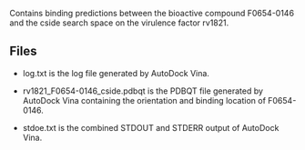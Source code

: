 Contains binding predictions between the bioactive compound F0654-0146 and the cside search space on the virulence factor rv1821.

## Files

- log.txt is the log file generated by AutoDock Vina.

- rv1821_F0654-0146_cside.pdbqt is the PDBQT file generated by AutoDock Vina containing the orientation and binding location of F0654-0146.

- stdoe.txt is the combined STDOUT and STDERR output of AutoDock Vina.

